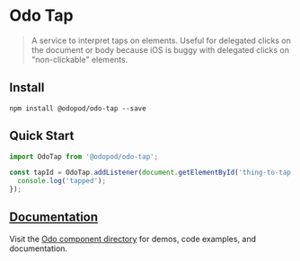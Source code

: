 # Odo Tap

> A service to interpret taps on elements. Useful for delegated clicks on the document or body because iOS is buggy with delegated clicks on "non-clickable" elements.

## Install

```shell
npm install @odopod/odo-tap --save
```

## Quick Start

```js
import OdoTap from '@odopod/odo-tap';

const tapId = OdoTap.addListener(document.getElementById('thing-to-tap'), function () {
  console.log('tapped');
});
```

## [Documentation][permalink]

Visit the [Odo component directory][permalink] for demos, code examples, and documentation.

[permalink]: http://code.odopod.com/odo-tap/
